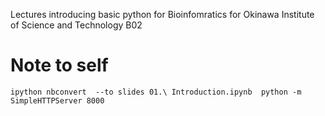 Lectures introducing basic python for Bioinfomratics for Okinawa Institute of Science and Technology B02

# Note to self
`
ipython nbconvert  --to slides 01.\ Introduction.ipynb 
python -m SimpleHTTPServer 8000
`